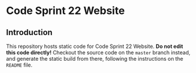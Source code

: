 # Code Sprint 22 Website

## Introduction
This repository hosts static code for Code Sprint 22 Website. **Do not edit this code directly!** Checkout the source code on the `master` branch instead, and generate the static build from there, following the instructions on the ` README` file. 